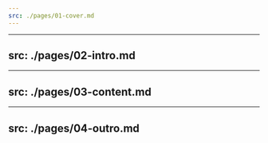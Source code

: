 ```yaml
---
src: ./pages/01-cover.md
---
```


---
src: ./pages/02-intro.md
---

---
src: ./pages/03-content.md
---

---
src: ./pages/04-outro.md
---